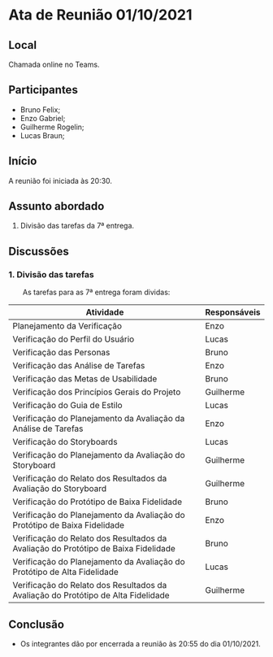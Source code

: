 # Ata de Reunião 01/10/2021

## Local

Chamada online no Teams.

## Participantes
- Bruno Felix;
- Enzo Gabriel;
- Guilherme Rogelin;
- Lucas Braun;

## Início

A reunião foi iniciada às 20:30.

## Assunto abordado

1. Divisão das tarefas da 7ª entrega.

## Discussões

### 1. Divisão das tarefas
&emsp;&emsp;As tarefas para as 7ª entrega foram dividas:

| Atividade | Responsáveis |
|--|--|
| Planejamento da Verificação | Enzo |
| Verificação do Perfil do Usuário | Lucas |
| Verificação das Personas | Bruno |
| Verificação das Análise de Tarefas | Enzo |
| Verificação das Metas de Usabilidade | Bruno |
| Verificação dos Princípios Gerais do Projeto | Guilherme |
| Verificação do Guia de Estilo | Lucas |
| Verificação do Planejamento da Avaliação da Análise de Tarefas | Enzo |
| Verificação do Storyboards | Lucas |
| Verificação do Planejamento da Avaliação do Storyboard      | Guilherme |
| Verificação do Relato dos Resultados da Avaliação do Storyboard | Guilherme |
| Verificação do Protótipo de Baixa Fidelidade | Bruno |
| Verificação do Planejamento da Avaliação do Protótipo de Baixa Fidelidade | Enzo |
| Verificação do Relato dos Resultados da Avaliação do Protótipo de Baixa Fidelidade | Bruno |
| Verificação do Planejamento da Avaliação do Protótipo de Alta Fidelidade | Lucas |
| Verificação do Relato dos Resultados da Avaliação do Protótipo de Alta Fidelidade | Guilherme |

## Conclusão
- Os integrantes dão por encerrada a reunião às 20:55 do dia 01/10/2021.
